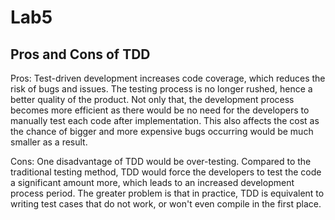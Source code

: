 # Lab5

## Pros and Cons of TDD
Pros: Test-driven development increases code coverage, which reduces the risk of bugs and issues. The testing process is no longer rushed, hence a better quality of the product. Not only that, the development process becomes more efficient as there would be no need for the developers to manually test each code after implementation. This also affects the cost as the chance of bigger and more expensive bugs occurring would be much smaller as a result.

Cons: One disadvantage of TDD would be over-testing. Compared to the traditional testing method, TDD would force the developers to test the code a significant amount more, which leads to an increased development process period. The greater problem is that in practice, TDD is equivalent to writing test cases that do not work, or won't even compile in the first place. 
